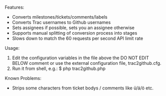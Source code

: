 Features:
- Converts milestones/tickets/comments/labels
- Converts Trac usernames to Github usernames
- Sets assignees if possible, sets you an assignee otherwise
- Supports manual splitting of conversion process into stages
- Slows down to match the 60 requests per second API limit rate

Usage:
1. Edit the configuration variables in the file above the DO NOT EDIT BELOW comment or use the external configuration file, trac2github.cfg.
2. Run it from shell, e.g.:
$ php trac2github.php

Known Problems:
- Strips some characters from ticket bodys / comments like ü/ä/ö etc.